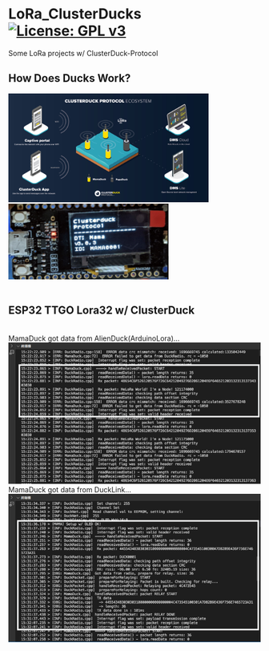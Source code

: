 # LoRa_ClusterDucks [![License: GPL v3](https://img.shields.io/badge/License-GPLv3-blue.svg)](https://www.gnu.org/licenses/gpl-3.0)<br>
Some LoRa projects w/ ClusterDuck-Protocol

## How Does Ducks Work? <br>
<img src="pic/HowDoesDucksWork.jpg" width=400/><img src="pic/MamaDuck_TTGO-LoRa32.png" width=320/>
<br><br>

## ESP32 TTGO Lora32 w/ ClusterDuck
<br>
MamaDuck got data from AlienDuck(ArduinoLora)...
<img src="pic/MamaDuck_AndroidLora.png" width=600/>
<br>
MamaDuck got data from DuckLink...
<br>
<img src="pic/MamaDuck_DuckLink.png" width=600/>
<br><br>
